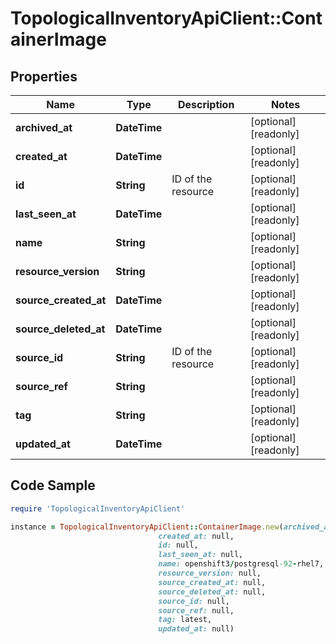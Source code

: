 # TopologicalInventoryApiClient::ContainerImage

## Properties

Name | Type | Description | Notes
------------ | ------------- | ------------- | -------------
**archived_at** | **DateTime** |  | [optional] [readonly] 
**created_at** | **DateTime** |  | [optional] [readonly] 
**id** | **String** | ID of the resource | [optional] [readonly] 
**last_seen_at** | **DateTime** |  | [optional] [readonly] 
**name** | **String** |  | [optional] [readonly] 
**resource_version** | **String** |  | [optional] [readonly] 
**source_created_at** | **DateTime** |  | [optional] [readonly] 
**source_deleted_at** | **DateTime** |  | [optional] [readonly] 
**source_id** | **String** | ID of the resource | [optional] [readonly] 
**source_ref** | **String** |  | [optional] [readonly] 
**tag** | **String** |  | [optional] [readonly] 
**updated_at** | **DateTime** |  | [optional] [readonly] 

## Code Sample

```ruby
require 'TopologicalInventoryApiClient'

instance = TopologicalInventoryApiClient::ContainerImage.new(archived_at: null,
                                 created_at: null,
                                 id: null,
                                 last_seen_at: null,
                                 name: openshift3/postgresql-92-rhel7,
                                 resource_version: null,
                                 source_created_at: null,
                                 source_deleted_at: null,
                                 source_id: null,
                                 source_ref: null,
                                 tag: latest,
                                 updated_at: null)
```


